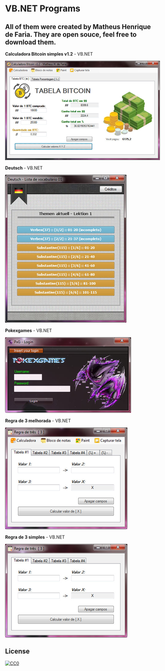 # VB.NET Programs
## All of them were created by Matheus Henrique de Faria. They are open souce, feel free to download them.

**Calculadora Bitcoin simples v1.2** - VB.NET

![Calculadora Bitcoin simples v1.2](bitcoin.jpg)

**Deutsch** - VB.NET

![Deutsch](deutsch.jpg)

**Pokexgames** - VB.NET

![Pokexgames](pokexgames.jpg)

**Regra de 3 melhorada** - VB.NET

![Regra de 3 melhorada](regrade3melhorada.jpg)

**Regra de 3 simples** - VB.NET

![Regra de 3 simples](regrade3simples.jpg)

## License
[![CC0](https://licensebuttons.net/p/zero/1.0/88x31.png)](https://creativecommons.org/publicdomain/zero/1.0/)